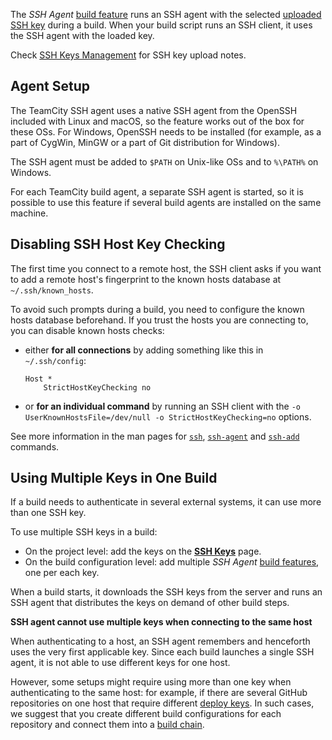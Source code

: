 [//]: # (title: SSH Agent)
[//]: # (auxiliary-id: SSH Agent)

The _SSH Agent_ [build feature](adding-build-features.md) runs an SSH agent with the selected [uploaded SSH key](ssh-keys-management.md) during a build. When your build script runs an SSH client, it uses the SSH agent with the loaded key.

Check [SSH Keys Management](ssh-keys-management.md) for SSH key upload notes.

## Agent Setup

The TeamCity SSH agent uses a native SSH agent from the OpenSSH included with Linux and macOS, so the feature works out of the box for these OSs. For Windows, OpenSSH needs to be installed (for example, as a part of CygWin, MinGW or a part of Git distribution for Windows).

The SSH agent must be added to `$PATH` on Unix-like OSs and to `%\PATH%` on Windows.

For each TeamCity build agent, a separate SSH agent is started, so it is possible to use this feature if several build agents are installed on the same machine.

## Disabling SSH Host Key Checking

The first time you connect to a remote host, the SSH client asks if you want to add a remote host's fingerprint to the known hosts database at `~/.ssh/known_hosts`.

To avoid such prompts during a build, you need to configure the known hosts database beforehand. If you trust the hosts you are connecting to, you can disable known hosts checks:
* either __for all connections__ by adding something like this in `~/.ssh/config`:   
   ```Shell
   Host *
       StrictHostKeyChecking no

   ```

* or __for an individual command__ by running an SSH client with the `-o UserKnownHostsFile=/dev/null -o StrictHostKeyChecking=no` options.

See more information in the man pages for [`ssh`](http://linux.die.net/man/1/ssh), [`ssh-agent`](http://linux.die.net/man/1/ssh-agent) and [`ssh-add`](http://linux.die.net/man/1/ssh-add) commands.

## Using Multiple Keys in One Build

If a build needs to authenticate in several external systems, it can use more than one SSH key.

To use multiple SSH keys in a build:
* On the project level: add the keys on the __[SSH Keys](ssh-keys-management.md)__ page.
* On the build configuration level: add multiple _SSH Agent_ [build features](adding-build-features.md), one per each key.

When a build starts, it downloads the SSH keys from the server and runs an SSH agent that distributes the keys on demand of other build steps.

<note>

__SSH agent cannot use multiple keys when connecting to the same host__

When authenticating to a host, an SSH agent remembers and henceforth uses the very first applicable key. Since each build launches a single SSH agent, it is not able to use different keys for one host.

However, some setups might require using more than one key when authenticating to the same host: for example, if there are several GitHub repositories on one host that require different [deploy keys](https://developer.github.com/v3/guides/managing-deploy-keys/#deploy-keys). In such cases, we suggest that you create different build configurations for each repository and connect them into a [build chain](build-chain.md).

</note>
